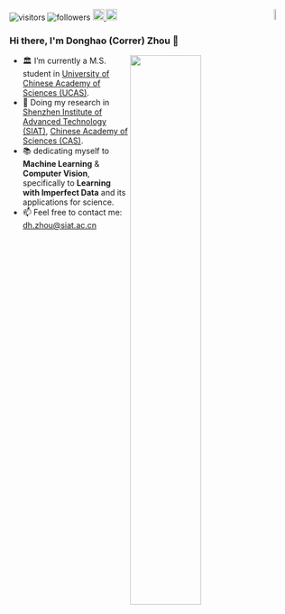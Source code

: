 ![visitors](https://visitor-badge.glitch.me/badge?page_id=CorrerZhou.Homepage&right_color=green) 
![followers](https://img.shields.io/github/followers/Correr-Zhou?label=followers&style=social)
<a href="https://correr-zhou.github.io/"> <img src="https://img.shields.io/badge/-homepage-critical?style=plastic&logo=homeadvisor&logoColor=white" height="20px" alt="Homepage"> </a>
<a href="https://scholar.google.com/citations?user=Td_KJgIAAAAJ"> <img src="https://img.shields.io/badge/scholar-4385FE.svg?&style=plastic&logo=google-scholar&logoColor=white" alt="Google Scholar" height="20px"> </a>
<a href="https://english.cas.cn/"> <img align="right" width="7%" src="https://s2.loli.net/2022/07/10/aL2kXUMGBApfm7J.png" > </a>

### Hi there, I'm Donghao (Correr) Zhou 👋

<a href="https://skyline.github.com/Correr-Zhou/"><img align="right" width="50%" src="https://github-readme-stats.vercel.app/api?username=Correr-Zhou&show_icons=true&theme=buefy"></a>

- 🏛 I’m currently a M.S. student in [University of Chinese Academy of Sciences (UCAS)](https://english.ucas.ac.cn/).
- 🔬 Doing my research in [Shenzhen Institute of Advanced Technology (SIAT)](https://english.siat.ac.cn/), [Chinese Academy of Sciences (CAS)](https://english.cas.cn/).
- 📚 dedicating myself to **Machine Learning** & **Computer Vision**, specifically to **Learning with Imperfect Data** and its applications for science.
- 📫 Feel free to contact me: dh.zhou@siat.ac.cn
